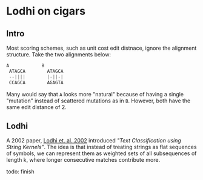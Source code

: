 # Lodhi on cigars

## Intro
Most scoring schemes, such as unit cost edit distnace, ignore the alignment 
structure. Take the two alignments below:

```python
A            B
 ATAGCA        ATAGCA
 --||||        |-||-|
 CCAGCA        AGAGTA
```
Many would say that `A` looks more "natural" because of having a single 
"mutation" instead of scattered mutations as in `B`. However, both have 
the same edit distance of 2. 

## Lodhi
A 2002 paper, [Lodhi et. al. 2002](https://www.jmlr.org/papers/volume2/lodhi02a/lodhi02a.pdf) introduced  <i>"Text Classification using String Kernels"</i>. The idea is that instead of treating strings as flat sequences of symbols, we can represent them as weighted sets of all subsequences of length k, where longer consecutive matches contribute more.

todo: finish
